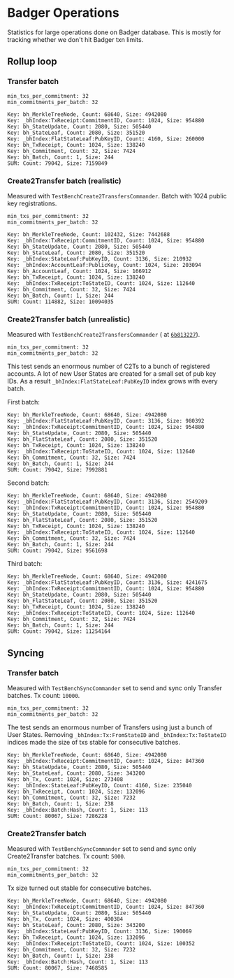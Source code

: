 # Badger Operations

Statistics for large operations done on Badger database.
This is mostly for tracking whether we don't hit Badger txn limits. 

## Rollup loop

### Transfer batch
```
min_txs_per_commitment: 32
min_commitments_per_batch: 32
```

```
Key: bh_MerkleTreeNode, Count: 68640, Size: 4942080
Key: _bhIndex:TxReceipt:CommitmentID, Count: 1024, Size: 954880
Key: bh_StateUpdate, Count: 2080, Size: 505440
Key: bh_StateLeaf, Count: 2080, Size: 351520
Key: _bhIndex:FlatStateLeaf:PubKeyID, Count: 4160, Size: 260000
Key: bh_TxReceipt, Count: 1024, Size: 138240
Key: bh_Commitment, Count: 32, Size: 7424
Key: bh_Batch, Count: 1, Size: 244
SUM: Count: 79042, Size: 7159849
```

### Create2Transfer batch (realistic)
Measured with `TestBenchCreate2TransfersCommander`. Batch with 1024 public key registrations.
```
min_txs_per_commitment: 32
min_commitments_per_batch: 32
```
```
Key: bh_MerkleTreeNode, Count: 102432, Size: 7442688
Key: _bhIndex:TxReceipt:CommitmentID, Count: 1024, Size: 954880
Key: bh_StateUpdate, Count: 2080, Size: 505440
Key: bh_StateLeaf, Count: 2080, Size: 351520
Key: _bhIndex:StateLeaf:PubKeyID, Count: 3136, Size: 210932
Key: _bhIndex:AccountLeaf:PublicKey, Count: 1024, Size: 203094
Key: bh_AccountLeaf, Count: 1024, Size: 166912
Key: bh_TxReceipt, Count: 1024, Size: 138240
Key: _bhIndex:TxReceipt:ToStateID, Count: 1024, Size: 112640
Key: bh_Commitment, Count: 32, Size: 7424
Key: bh_Batch, Count: 1, Size: 244
SUM: Count: 114882, Size: 10094035
```

### Create2Transfer batch (unrealistic)
Measured with `TestBenchCreate2TransfersCommander` (
at [`6b813227`](https://github.com/worldcoin/hubble-commander/commit/6b81322780bb73f21ce25c434265062fc72a44bd)).

```
min_txs_per_commitment: 32
min_commitments_per_batch: 32
```


This test sends an enormous number of C2Ts to a bunch of registered accounts. 
A lot of new User States are created for a small set of pub key IDs.
As a result `_bhIndex:FlatStateLeaf:PubKeyID` index grows with every batch.


First batch:
```
Key: bh_MerkleTreeNode, Count: 68640, Size: 4942080
Key: _bhIndex:FlatStateLeaf:PubKeyID, Count: 3136, Size: 980392
Key: _bhIndex:TxReceipt:CommitmentID, Count: 1024, Size: 954880
Key: bh_StateUpdate, Count: 2080, Size: 505440
Key: bh_FlatStateLeaf, Count: 2080, Size: 351520
Key: bh_TxReceipt, Count: 1024, Size: 138240
Key: _bhIndex:TxReceipt:ToStateID, Count: 1024, Size: 112640
Key: bh_Commitment, Count: 32, Size: 7424
Key: bh_Batch, Count: 1, Size: 244
SUM: Count: 79042, Size: 7992881
```

Second batch:
```
Key: bh_MerkleTreeNode, Count: 68640, Size: 4942080
Key: _bhIndex:FlatStateLeaf:PubKeyID, Count: 3136, Size: 2549209
Key: _bhIndex:TxReceipt:CommitmentID, Count: 1024, Size: 954880
Key: bh_StateUpdate, Count: 2080, Size: 505440
Key: bh_FlatStateLeaf, Count: 2080, Size: 351520
Key: bh_TxReceipt, Count: 1024, Size: 138240
Key: _bhIndex:TxReceipt:ToStateID, Count: 1024, Size: 112640
Key: bh_Commitment, Count: 32, Size: 7424
Key: bh_Batch, Count: 1, Size: 244
SUM: Count: 79042, Size: 9561698
```

Third batch:
```
Key: bh_MerkleTreeNode, Count: 68640, Size: 4942080
Key: _bhIndex:FlatStateLeaf:PubKeyID, Count: 3136, Size: 4241675
Key: _bhIndex:TxReceipt:CommitmentID, Count: 1024, Size: 954880
Key: bh_StateUpdate, Count: 2080, Size: 505440
Key: bh_FlatStateLeaf, Count: 2080, Size: 351520
Key: bh_TxReceipt, Count: 1024, Size: 138240
Key: _bhIndex:TxReceipt:ToStateID, Count: 1024, Size: 112640
Key: bh_Commitment, Count: 32, Size: 7424
Key: bh_Batch, Count: 1, Size: 244
SUM: Count: 79042, Size: 11254164
```

## Syncing

### Transfer batch

Measured with `TestBenchSyncCommander` set to send and sync only Transfer batches. Tx count: `10000`.
```
min_txs_per_commitment: 32
min_commitments_per_batch: 32
```

The test sends an enormous number of Transfers using just a bunch of User States. Removing `_bhIndex:Tx:FromStateID`
and `_bhIndex:Tx:ToStateID` indices made the size of txs stable for consecutive batches.

```
Key: bh_MerkleTreeNode, Count: 68640, Size: 4942080
Key: _bhIndex:TxReceipt:CommitmentID, Count: 1024, Size: 847360
Key: bh_StateUpdate, Count: 2080, Size: 505440
Key: bh_StateLeaf, Count: 2080, Size: 343200
Key: bh_Tx, Count: 1024, Size: 273408
Key: _bhIndex:StateLeaf:PubKeyID, Count: 4160, Size: 235040
Key: bh_TxReceipt, Count: 1024, Size: 132096
Key: bh_Commitment, Count: 32, Size: 7232
Key: bh_Batch, Count: 1, Size: 238
Key: _bhIndex:Batch:Hash, Count: 1, Size: 113
SUM: Count: 80067, Size: 7286228
```

### Create2Transfer batch

Measured with `TestBenchSyncCommander` set to send and sync only Create2Transfer batches. Tx count: `5000`.

```
min_txs_per_commitment: 32
min_commitments_per_batch: 32
```

Tx size turned out stable for consecutive batches.

```
Key: bh_MerkleTreeNode, Count: 68640, Size: 4942080
Key: _bhIndex:TxReceipt:CommitmentID, Count: 1024, Size: 847360
Key: bh_StateUpdate, Count: 2080, Size: 505440
Key: bh_Tx, Count: 1024, Size: 400384
Key: bh_StateLeaf, Count: 2080, Size: 343200
Key: _bhIndex:StateLeaf:PubKeyID, Count: 3136, Size: 190069
Key: bh_TxReceipt, Count: 1024, Size: 132096
Key: _bhIndex:TxReceipt:ToStateID, Count: 1024, Size: 100352
Key: bh_Commitment, Count: 32, Size: 7232
Key: bh_Batch, Count: 1, Size: 238
Key: _bhIndex:Batch:Hash, Count: 1, Size: 113
SUM: Count: 80067, Size: 7468585
```
